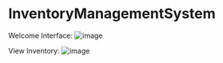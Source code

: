 # InventoryManagementSystem

Welcome Interface: 
![image](https://github.com/dklkushal07/InventoryManagementSystem/assets/68638711/79004a46-00a7-4798-93eb-b11b4b38f916)

View Inventory:
![image](https://github.com/dklkushal07/InventoryManagementSystem/assets/68638711/053d8dfb-30c9-4ff5-8a4b-c446ed2bec8b)

